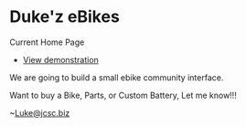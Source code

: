 Duke'z eBikes
=================

Current Home Page

* [View demonstration](http://eBike.jcsc.biz)



We are going to build a small ebike community interface.

Want to buy a Bike, Parts, or Custom Battery, Let me know!!!


~Luke@jcsc.biz
